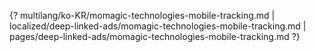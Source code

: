{? multilang/ko-KR/momagic-technologies-mobile-tracking.md | localized/deep-linked-ads/momagic-technologies-mobile-tracking.md | pages/deep-linked-ads/momagic-technologies-mobile-tracking.md ?}
